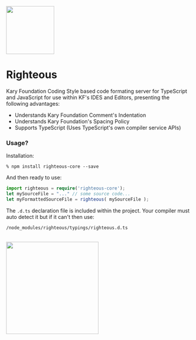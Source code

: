 
<img src="https://cloud.githubusercontent.com/assets/2157285/18159642/ea4d67e2-703e-11e6-9111-dae6fad8b766.png" width="130" />

# Righteous
Kary Foundation Coding Style based code formating server for TypeScript and JavaScript for use within KF's IDES and Editors, presenting the following advantages:

- Understands Kary Foundation Comment's Indentation
- Understands Kary Foundation's Spacing Policy
- Supports TypeScript (Uses TypeScript's own compiler service APIs)

### Usage?
Installation:
```
% npm install righteous-core --save
```
And then ready to use:
```TypeScript
import righteous = require('righteous-core');
let mySourceFile = "..." // some source code...
let myFormattedSourceFile = righteous( mySourceFile );
```
The `.d.ts` declaration file is included within the project. Your compiler must auto detect it but if it can't then use:
```
/node_modules/righteous/typings/righteous.d.ts
```

<br />
<a href="http://www.karyfoundation.org/">
    <img src="http://www.karyfoundation.org/foundation/logo/github-full-horse.png" width="250"/>
</a>
